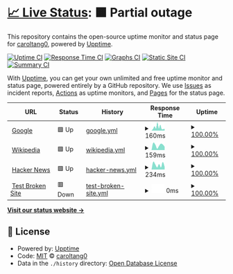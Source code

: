 # [📈 Live Status](https://caroltang0.github.io/upptime): <!--live status--> **🟧 Partial outage**

This repository contains the open-source uptime monitor and status page for [caroltang0](https://caroltang0.github.io/upptime), powered by [Upptime](https://github.com/upptime/upptime).

[![Uptime CI](https://github.com/caroltang0/upptime/workflows/Uptime%20CI/badge.svg)](https://github.com/caroltang0/upptime/actions?query=workflow%3A%22Uptime+CI%22)
[![Response Time CI](https://github.com/caroltang0/upptime/workflows/Response%20Time%20CI/badge.svg)](https://github.com/caroltang0/upptime/actions?query=workflow%3A%22Response+Time+CI%22)
[![Graphs CI](https://github.com/caroltang0/upptime/workflows/Graphs%20CI/badge.svg)](https://github.com/caroltang0/upptime/actions?query=workflow%3A%22Graphs+CI%22)
[![Static Site CI](https://github.com/caroltang0/upptime/workflows/Static%20Site%20CI/badge.svg)](https://github.com/caroltang0/upptime/actions?query=workflow%3A%22Static+Site+CI%22)
[![Summary CI](https://github.com/caroltang0/upptime/workflows/Summary%20CI/badge.svg)](https://github.com/caroltang0/upptime/actions?query=workflow%3A%22Summary+CI%22)

With [Upptime](https://upptime.js.org), you can get your own unlimited and free uptime monitor and status page, powered entirely by a GitHub repository. We use [Issues](https://github.com/caroltang0/upptime/issues) as incident reports, [Actions](https://github.com/caroltang0/upptime/actions) as uptime monitors, and [Pages](https://caroltang0.github.io/upptime) for the status page.

<!--start: status pages-->
<!-- This summary is generated by Upptime (https://github.com/upptime/upptime) -->
<!-- Do not edit this manually, your changes will be overwritten -->
<!-- prettier-ignore -->
| URL | Status | History | Response Time | Uptime |
| --- | ------ | ------- | ------------- | ------ |
| <img alt="" src="https://icons.duckduckgo.com/ip3/www.google.com.ico" height="13"> [Google](https://www.google.com) | 🟩 Up | [google.yml](https://github.com/caroltang0/upptime/commits/HEAD/history/google.yml) | <details><summary><img alt="Response time graph" src="./graphs/google/response-time-week.png" height="20"> 160ms</summary><br><a href="https://caroltang0.github.io/upptime/history/google"><img alt="Response time 114" src="https://img.shields.io/endpoint?url=https%3A%2F%2Fraw.githubusercontent.com%2Fcaroltang0%2Fupptime%2FHEAD%2Fapi%2Fgoogle%2Fresponse-time.json"></a><br><a href="https://caroltang0.github.io/upptime/history/google"><img alt="24-hour response time 86" src="https://img.shields.io/endpoint?url=https%3A%2F%2Fraw.githubusercontent.com%2Fcaroltang0%2Fupptime%2FHEAD%2Fapi%2Fgoogle%2Fresponse-time-day.json"></a><br><a href="https://caroltang0.github.io/upptime/history/google"><img alt="7-day response time 160" src="https://img.shields.io/endpoint?url=https%3A%2F%2Fraw.githubusercontent.com%2Fcaroltang0%2Fupptime%2FHEAD%2Fapi%2Fgoogle%2Fresponse-time-week.json"></a><br><a href="https://caroltang0.github.io/upptime/history/google"><img alt="30-day response time 114" src="https://img.shields.io/endpoint?url=https%3A%2F%2Fraw.githubusercontent.com%2Fcaroltang0%2Fupptime%2FHEAD%2Fapi%2Fgoogle%2Fresponse-time-month.json"></a><br><a href="https://caroltang0.github.io/upptime/history/google"><img alt="1-year response time 114" src="https://img.shields.io/endpoint?url=https%3A%2F%2Fraw.githubusercontent.com%2Fcaroltang0%2Fupptime%2FHEAD%2Fapi%2Fgoogle%2Fresponse-time-year.json"></a></details> | <details><summary><a href="https://caroltang0.github.io/upptime/history/google">100.00%</a></summary><a href="https://caroltang0.github.io/upptime/history/google"><img alt="All-time uptime 100.00%" src="https://img.shields.io/endpoint?url=https%3A%2F%2Fraw.githubusercontent.com%2Fcaroltang0%2Fupptime%2FHEAD%2Fapi%2Fgoogle%2Fuptime.json"></a><br><a href="https://caroltang0.github.io/upptime/history/google"><img alt="24-hour uptime 100.00%" src="https://img.shields.io/endpoint?url=https%3A%2F%2Fraw.githubusercontent.com%2Fcaroltang0%2Fupptime%2FHEAD%2Fapi%2Fgoogle%2Fuptime-day.json"></a><br><a href="https://caroltang0.github.io/upptime/history/google"><img alt="7-day uptime 100.00%" src="https://img.shields.io/endpoint?url=https%3A%2F%2Fraw.githubusercontent.com%2Fcaroltang0%2Fupptime%2FHEAD%2Fapi%2Fgoogle%2Fuptime-week.json"></a><br><a href="https://caroltang0.github.io/upptime/history/google"><img alt="30-day uptime 100.00%" src="https://img.shields.io/endpoint?url=https%3A%2F%2Fraw.githubusercontent.com%2Fcaroltang0%2Fupptime%2FHEAD%2Fapi%2Fgoogle%2Fuptime-month.json"></a><br><a href="https://caroltang0.github.io/upptime/history/google"><img alt="1-year uptime 100.00%" src="https://img.shields.io/endpoint?url=https%3A%2F%2Fraw.githubusercontent.com%2Fcaroltang0%2Fupptime%2FHEAD%2Fapi%2Fgoogle%2Fuptime-year.json"></a></details>
| <img alt="" src="https://icons.duckduckgo.com/ip3/en.wikipedia.org.ico" height="13"> [Wikipedia](https://en.wikipedia.org) | 🟩 Up | [wikipedia.yml](https://github.com/caroltang0/upptime/commits/HEAD/history/wikipedia.yml) | <details><summary><img alt="Response time graph" src="./graphs/wikipedia/response-time-week.png" height="20"> 159ms</summary><br><a href="https://caroltang0.github.io/upptime/history/wikipedia"><img alt="Response time 168" src="https://img.shields.io/endpoint?url=https%3A%2F%2Fraw.githubusercontent.com%2Fcaroltang0%2Fupptime%2FHEAD%2Fapi%2Fwikipedia%2Fresponse-time.json"></a><br><a href="https://caroltang0.github.io/upptime/history/wikipedia"><img alt="24-hour response time 236" src="https://img.shields.io/endpoint?url=https%3A%2F%2Fraw.githubusercontent.com%2Fcaroltang0%2Fupptime%2FHEAD%2Fapi%2Fwikipedia%2Fresponse-time-day.json"></a><br><a href="https://caroltang0.github.io/upptime/history/wikipedia"><img alt="7-day response time 159" src="https://img.shields.io/endpoint?url=https%3A%2F%2Fraw.githubusercontent.com%2Fcaroltang0%2Fupptime%2FHEAD%2Fapi%2Fwikipedia%2Fresponse-time-week.json"></a><br><a href="https://caroltang0.github.io/upptime/history/wikipedia"><img alt="30-day response time 168" src="https://img.shields.io/endpoint?url=https%3A%2F%2Fraw.githubusercontent.com%2Fcaroltang0%2Fupptime%2FHEAD%2Fapi%2Fwikipedia%2Fresponse-time-month.json"></a><br><a href="https://caroltang0.github.io/upptime/history/wikipedia"><img alt="1-year response time 168" src="https://img.shields.io/endpoint?url=https%3A%2F%2Fraw.githubusercontent.com%2Fcaroltang0%2Fupptime%2FHEAD%2Fapi%2Fwikipedia%2Fresponse-time-year.json"></a></details> | <details><summary><a href="https://caroltang0.github.io/upptime/history/wikipedia">100.00%</a></summary><a href="https://caroltang0.github.io/upptime/history/wikipedia"><img alt="All-time uptime 100.00%" src="https://img.shields.io/endpoint?url=https%3A%2F%2Fraw.githubusercontent.com%2Fcaroltang0%2Fupptime%2FHEAD%2Fapi%2Fwikipedia%2Fuptime.json"></a><br><a href="https://caroltang0.github.io/upptime/history/wikipedia"><img alt="24-hour uptime 100.00%" src="https://img.shields.io/endpoint?url=https%3A%2F%2Fraw.githubusercontent.com%2Fcaroltang0%2Fupptime%2FHEAD%2Fapi%2Fwikipedia%2Fuptime-day.json"></a><br><a href="https://caroltang0.github.io/upptime/history/wikipedia"><img alt="7-day uptime 100.00%" src="https://img.shields.io/endpoint?url=https%3A%2F%2Fraw.githubusercontent.com%2Fcaroltang0%2Fupptime%2FHEAD%2Fapi%2Fwikipedia%2Fuptime-week.json"></a><br><a href="https://caroltang0.github.io/upptime/history/wikipedia"><img alt="30-day uptime 100.00%" src="https://img.shields.io/endpoint?url=https%3A%2F%2Fraw.githubusercontent.com%2Fcaroltang0%2Fupptime%2FHEAD%2Fapi%2Fwikipedia%2Fuptime-month.json"></a><br><a href="https://caroltang0.github.io/upptime/history/wikipedia"><img alt="1-year uptime 100.00%" src="https://img.shields.io/endpoint?url=https%3A%2F%2Fraw.githubusercontent.com%2Fcaroltang0%2Fupptime%2FHEAD%2Fapi%2Fwikipedia%2Fuptime-year.json"></a></details>
| <img alt="" src="https://icons.duckduckgo.com/ip3/news.ycombinator.com.ico" height="13"> [Hacker News](https://news.ycombinator.com) | 🟩 Up | [hacker-news.yml](https://github.com/caroltang0/upptime/commits/HEAD/history/hacker-news.yml) | <details><summary><img alt="Response time graph" src="./graphs/hacker-news/response-time-week.png" height="20"> 234ms</summary><br><a href="https://caroltang0.github.io/upptime/history/hacker-news"><img alt="Response time 270" src="https://img.shields.io/endpoint?url=https%3A%2F%2Fraw.githubusercontent.com%2Fcaroltang0%2Fupptime%2FHEAD%2Fapi%2Fhacker-news%2Fresponse-time.json"></a><br><a href="https://caroltang0.github.io/upptime/history/hacker-news"><img alt="24-hour response time 267" src="https://img.shields.io/endpoint?url=https%3A%2F%2Fraw.githubusercontent.com%2Fcaroltang0%2Fupptime%2FHEAD%2Fapi%2Fhacker-news%2Fresponse-time-day.json"></a><br><a href="https://caroltang0.github.io/upptime/history/hacker-news"><img alt="7-day response time 234" src="https://img.shields.io/endpoint?url=https%3A%2F%2Fraw.githubusercontent.com%2Fcaroltang0%2Fupptime%2FHEAD%2Fapi%2Fhacker-news%2Fresponse-time-week.json"></a><br><a href="https://caroltang0.github.io/upptime/history/hacker-news"><img alt="30-day response time 270" src="https://img.shields.io/endpoint?url=https%3A%2F%2Fraw.githubusercontent.com%2Fcaroltang0%2Fupptime%2FHEAD%2Fapi%2Fhacker-news%2Fresponse-time-month.json"></a><br><a href="https://caroltang0.github.io/upptime/history/hacker-news"><img alt="1-year response time 270" src="https://img.shields.io/endpoint?url=https%3A%2F%2Fraw.githubusercontent.com%2Fcaroltang0%2Fupptime%2FHEAD%2Fapi%2Fhacker-news%2Fresponse-time-year.json"></a></details> | <details><summary><a href="https://caroltang0.github.io/upptime/history/hacker-news">100.00%</a></summary><a href="https://caroltang0.github.io/upptime/history/hacker-news"><img alt="All-time uptime 100.00%" src="https://img.shields.io/endpoint?url=https%3A%2F%2Fraw.githubusercontent.com%2Fcaroltang0%2Fupptime%2FHEAD%2Fapi%2Fhacker-news%2Fuptime.json"></a><br><a href="https://caroltang0.github.io/upptime/history/hacker-news"><img alt="24-hour uptime 100.00%" src="https://img.shields.io/endpoint?url=https%3A%2F%2Fraw.githubusercontent.com%2Fcaroltang0%2Fupptime%2FHEAD%2Fapi%2Fhacker-news%2Fuptime-day.json"></a><br><a href="https://caroltang0.github.io/upptime/history/hacker-news"><img alt="7-day uptime 100.00%" src="https://img.shields.io/endpoint?url=https%3A%2F%2Fraw.githubusercontent.com%2Fcaroltang0%2Fupptime%2FHEAD%2Fapi%2Fhacker-news%2Fuptime-week.json"></a><br><a href="https://caroltang0.github.io/upptime/history/hacker-news"><img alt="30-day uptime 99.89%" src="https://img.shields.io/endpoint?url=https%3A%2F%2Fraw.githubusercontent.com%2Fcaroltang0%2Fupptime%2FHEAD%2Fapi%2Fhacker-news%2Fuptime-month.json"></a><br><a href="https://caroltang0.github.io/upptime/history/hacker-news"><img alt="1-year uptime 99.99%" src="https://img.shields.io/endpoint?url=https%3A%2F%2Fraw.githubusercontent.com%2Fcaroltang0%2Fupptime%2FHEAD%2Fapi%2Fhacker-news%2Fuptime-year.json"></a></details>
| <img alt="" src="https://icons.duckduckgo.com/ip3/thissitedoesnotexist.koj.co.ico" height="13"> [Test Broken Site](https://thissitedoesnotexist.koj.co) | 🟥 Down | [test-broken-site.yml](https://github.com/caroltang0/upptime/commits/HEAD/history/test-broken-site.yml) | <details><summary><img alt="Response time graph" src="./graphs/test-broken-site/response-time-week.png" height="20"> 0ms</summary><br><a href="https://caroltang0.github.io/upptime/history/test-broken-site"><img alt="Response time 0" src="https://img.shields.io/endpoint?url=https%3A%2F%2Fraw.githubusercontent.com%2Fcaroltang0%2Fupptime%2FHEAD%2Fapi%2Ftest-broken-site%2Fresponse-time.json"></a><br><a href="https://caroltang0.github.io/upptime/history/test-broken-site"><img alt="24-hour response time 0" src="https://img.shields.io/endpoint?url=https%3A%2F%2Fraw.githubusercontent.com%2Fcaroltang0%2Fupptime%2FHEAD%2Fapi%2Ftest-broken-site%2Fresponse-time-day.json"></a><br><a href="https://caroltang0.github.io/upptime/history/test-broken-site"><img alt="7-day response time 0" src="https://img.shields.io/endpoint?url=https%3A%2F%2Fraw.githubusercontent.com%2Fcaroltang0%2Fupptime%2FHEAD%2Fapi%2Ftest-broken-site%2Fresponse-time-week.json"></a><br><a href="https://caroltang0.github.io/upptime/history/test-broken-site"><img alt="30-day response time 0" src="https://img.shields.io/endpoint?url=https%3A%2F%2Fraw.githubusercontent.com%2Fcaroltang0%2Fupptime%2FHEAD%2Fapi%2Ftest-broken-site%2Fresponse-time-month.json"></a><br><a href="https://caroltang0.github.io/upptime/history/test-broken-site"><img alt="1-year response time 0" src="https://img.shields.io/endpoint?url=https%3A%2F%2Fraw.githubusercontent.com%2Fcaroltang0%2Fupptime%2FHEAD%2Fapi%2Ftest-broken-site%2Fresponse-time-year.json"></a></details> | <details><summary><a href="https://caroltang0.github.io/upptime/history/test-broken-site">100.00%</a></summary><a href="https://caroltang0.github.io/upptime/history/test-broken-site"><img alt="All-time uptime 100.00%" src="https://img.shields.io/endpoint?url=https%3A%2F%2Fraw.githubusercontent.com%2Fcaroltang0%2Fupptime%2FHEAD%2Fapi%2Ftest-broken-site%2Fuptime.json"></a><br><a href="https://caroltang0.github.io/upptime/history/test-broken-site"><img alt="24-hour uptime 100.00%" src="https://img.shields.io/endpoint?url=https%3A%2F%2Fraw.githubusercontent.com%2Fcaroltang0%2Fupptime%2FHEAD%2Fapi%2Ftest-broken-site%2Fuptime-day.json"></a><br><a href="https://caroltang0.github.io/upptime/history/test-broken-site"><img alt="7-day uptime 100.00%" src="https://img.shields.io/endpoint?url=https%3A%2F%2Fraw.githubusercontent.com%2Fcaroltang0%2Fupptime%2FHEAD%2Fapi%2Ftest-broken-site%2Fuptime-week.json"></a><br><a href="https://caroltang0.github.io/upptime/history/test-broken-site"><img alt="30-day uptime 100.00%" src="https://img.shields.io/endpoint?url=https%3A%2F%2Fraw.githubusercontent.com%2Fcaroltang0%2Fupptime%2FHEAD%2Fapi%2Ftest-broken-site%2Fuptime-month.json"></a><br><a href="https://caroltang0.github.io/upptime/history/test-broken-site"><img alt="1-year uptime 100.00%" src="https://img.shields.io/endpoint?url=https%3A%2F%2Fraw.githubusercontent.com%2Fcaroltang0%2Fupptime%2FHEAD%2Fapi%2Ftest-broken-site%2Fuptime-year.json"></a></details>

<!--end: status pages-->

[**Visit our status website →**](https://caroltang0.github.io/upptime)

## 📄 License

- Powered by: [Upptime](https://github.com/upptime/upptime)
- Code: [MIT](./LICENSE) © [caroltang0](https://caroltang0.github.io/upptime)
- Data in the `./history` directory: [Open Database License](https://opendatacommons.org/licenses/odbl/1-0/)
